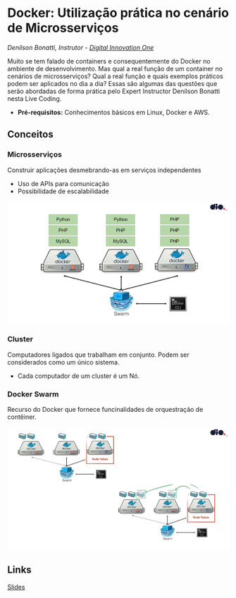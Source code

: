 # Docker: Utilização prática no cenário de Microsserviços
_Denilson Bonatti, Instrutor - [Digital Innovation One](https://web.dio.me/home)_

Muito se tem falado de containers e consequentemente do Docker no ambiente de desenvolvimento. Mas qual a real função de um container no cenários de microsserviços? Qual a real função e quais exemplos práticos podem ser aplicados no dia a dia? Essas são algumas das questões que serão abordadas de forma prática pelo Expert Instructor Denilson Bonatti nesta Live Coding. 

- **Pré-requisitos:** Conhecimentos básicos em Linux, Docker e AWS.

## Conceitos
### Microsserviços
Construir aplicações desmebrando-as em serviços independentes
- Uso de APIs para comunicação
- Possibilidade de escalabilidade

![Provisionamento](micro.png)

### Cluster
Computadores ligados que trabalham em conjunto. Podem ser considerados como um único sistema.
- Cada computador de um cluster é um Nó.

### Docker Swarm
Recurso do Docker que fornece funcinalidades de orquestração de contêiner.

![Swarm](swarm.png)

## Links
[Slides](https://docs.google.com/presentation/d/1rbO_4NZBPh-nzRfuqZyz7bfjfKgNAzLn9OtB9raRAKo/edit#slide=id.p1)